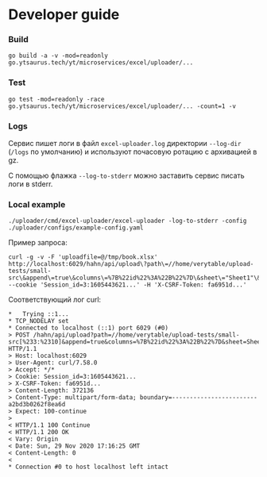 # Developer guide

### Build

```
go build -a -v -mod=readonly go.ytsaurus.tech/yt/microservices/excel/uploader/...
```

### Test

```
go test -mod=readonly -race go.ytsaurus.tech/yt/microservices/excel/uploader/... -count=1 -v
```

### Logs

Сервис пишет логи в файл `excel-uploader.log` директории `--log-dir` (`/logs` по умолчанию) и используют почасовую ротацию с архивацией в gz.

С помощью флажка `--log-to-stderr` можно заставить сервис писать логи в stderr.

### Local example

```
./uploader/cmd/excel-uploader/excel-uploader -log-to-stderr -config ./uploader/configs/example-config.yaml
```

Пример запроса:
```
curl -g -v -F 'uploadfile=@/tmp/book.xlsx' http://localhost:6029/hahn/api/upload\?path\=//home/verytable/upload-tests/small-src\&append\=true\&columns\=%7B%22id%22%3A%22B%22%7D\&sheet\="Sheet1"\&start_row\=3\&row_count\=4 --cookie 'Session_id=3:1605443621...' -H 'X-CSRF-Token: fa6951d...'
```

Соответствующий лог curl:
```
*   Trying ::1...
* TCP_NODELAY set
* Connected to localhost (::1) port 6029 (#0)
> POST /hahn/api/upload?path=//home/verytable/upload-tests/small-src[%233:%2310]&append=true&columns=%7B%22id%22%3A%22B%22%7D&sheet=Sheet1 HTTP/1.1
> Host: localhost:6029
> User-Agent: curl/7.58.0
> Accept: */*
> Cookie: Session_id=3:1605443621...
> X-CSRF-Token: fa6951d...
> Content-Length: 372136
> Content-Type: multipart/form-data; boundary=------------------------a2bd3b0262f8ea6d
> Expect: 100-continue
>
< HTTP/1.1 100 Continue
< HTTP/1.1 200 OK
< Vary: Origin
< Date: Sun, 29 Nov 2020 17:16:25 GMT
< Content-Length: 0
<
* Connection #0 to host localhost left intact
```
